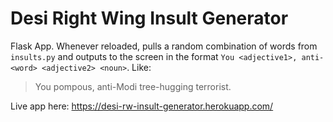 # Desi Right Wing Insult Generator

Flask App. Whenever reloaded, pulls a random combination of words from `insults.py` and outputs to the screen in the format `You <adjective1>, anti-<word> <adjective2> <noun>`. Like:

> You pompous, anti-Modi tree-hugging terrorist.

Live app here: https://desi-rw-insult-generator.herokuapp.com/
